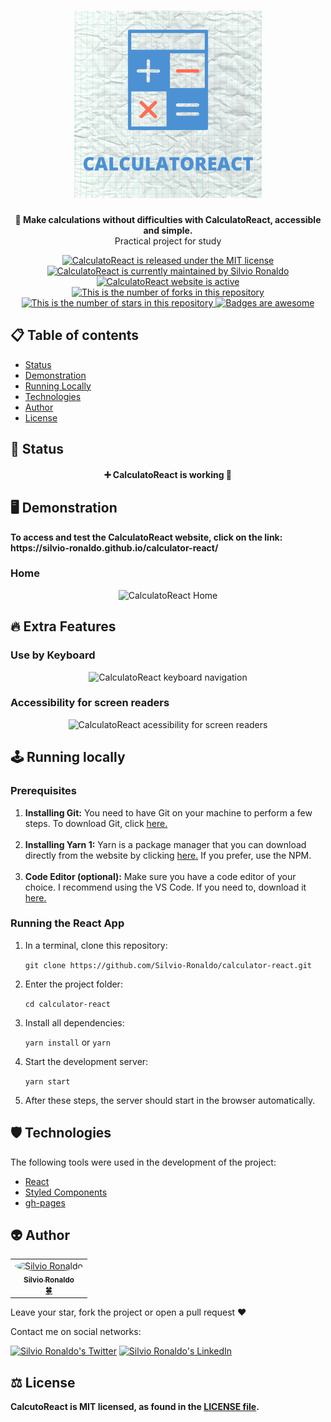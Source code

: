 <h1 align="center">
  <img src="./assets/CALCULATOREACT.png" alt="CalculatoReact Logo" height=300 width=300 />
</h1>

<p align="center"><strong>🧮 Make calculations without difficulties with CalculatoReact, accessible and simple.</strong></br>Practical project for study<p>

<p align="center">
  <a href="./LICENSE">
    <img src="https://img.shields.io/badge/license-MIT-blue" alt="CalculatoReact is released under the MIT license" />
  </a>
  <a href="https://GitHub.com/Silvio-Ronaldo/calculator-react/graphs/commit-activity">
    <img src="https://img.shields.io/badge/Maintained%3F-yes-brightgreen" alt="CalculatoReact is currently maintained by Silvio Ronaldo" />
  </a>
  <a href="https://silvio-ronaldo.github.io/calculator-react/">
    <img src="https://img.shields.io/badge/website-up-brightgreen" alt="CalculatoReact website is active" />
  </a>
  <a href="https://GitHub.com/Silvio-Ronaldo/calculator-react/network/">
    <img src="https://img.shields.io/github/forks/Silvio-Ronaldo/calculator-react?style=social" alt="This is the number of forks in this repository" />
  </a>
  <a href="https://GitHub.com/Silvio-Ronaldo/calculator-react/stargazers/">
    <img src="https://img.shields.io/github/stars/Silvio-Ronaldo/calculator-react?style=social" alt="This is the number of stars in this repository" />
  </a>
  <a href="https://github.com/Naereen/badges">
    <img src="https://img.shields.io/badge/badge-awesome-brightgreen" alt="Badges are awesome" />
  </a>
</p>


<h2>
  📋 Table of contents
</h2>
<ul>
  <li><a href="https://github.com/Silvio-Ronaldo/calculator-react#-status">Status</a></li>
  <li><a href="https://github.com/Silvio-Ronaldo/calculator-react#%EF%B8%8F-demonstration">Demonstration</a></li>
  <li><a href="https://github.com/Silvio-Ronaldo/calculator-react#%EF%B8%8F-running-locally">Running Locally</a></li>
  <li><a href="https://github.com/Silvio-Ronaldo/calculator-react#%EF%B8%8F-technologies">Technologies</a></li>
  <li><a href="https://github.com/Silvio-Ronaldo/calculator-react#-author">Author</a></li>
  <li><a href="https://github.com/Silvio-Ronaldo/calculator-react#%EF%B8%8F-license">License</a></li>
</ul>


<h2>📌 Status</h2>
<h4 align="center">➕ CalculatoReact is working 🚀</h4>


<h2>🖥️ Demonstration</h2>
<p>
  <strong>To access and test the CalculatoReact website, click on the link: https://silvio-ronaldo.github.io/calculator-react/</strong>
</p>

<h3>Home</h3>
  <p align="center">
    <img src="./assets/home.gif" alt="CalculatoReact Home" />
  </p>
  
  
<h2>🔥 Extra Features</h2>
<h3>Use by Keyboard</h3>
  <p align="center">
    <img src="./assets/dark-theme.gif" alt="CalculatoReact keyboard navigation" />
  </p>
  
<h3>Accessibility for screen readers</h3>
  <p align="center">
    <img src="./assets/dark-theme.gif" alt="CalculatoReact acessibility for screen readers" />
  </p>
  
  
<h2>🕹️ Running locally</h2>
<h3>Prerequisites</h3>
<ol>
  <li><strong>Installing Git:</strong> You need to have Git on your machine to perform a few steps. To download Git, click <a href="https://git-scm.com/downloads">here.</a></li></br>
  <li><strong>Installing Yarn 1:</strong> Yarn is a package manager that you can download directly from the website by clicking <a href="https://classic.yarnpkg.com/en/docs/install#windows-stable">here.</a> If you prefer, use the NPM.</li></br>
  <li><strong>Code Editor (optional):</strong> Make sure you have a code editor of your choice. I recommend using the VS Code. If you need to, download it <a href="https://code.visualstudio.com/Download">here.</a></li>
</ol>

<h3>Running the React App</h3>
<ol>
  <li>In a terminal, clone this repository:
    <p><code>git clone https://github.com/Silvio-Ronaldo/calculator-react.git</code></p>
  </li>
  <li>Enter the project folder:
    <p><code>cd calculator-react</code></p>
  </li>
  <li>Install all dependencies:
    <p><code>yarn install</code> or <code>yarn</code></p>
  </li>
  <li>Start the development server:
    <p><code>yarn start</code></p>
  </li>
  <li>After these steps, the server should start in the browser automatically.</li>
</ol>
  
  
<h2>🛡️ Technologies</h2>
<p>The following tools were used in the development of the project: </p>

<ul>
  <li><a href="https://pt-br.reactjs.org">React</a></li>
  <li><a href="https://styled-components.com">Styled Components</a></li>
  <li><a href="https://www.npmjs.com/package/gh-pages">gh-pages</a></li>
</ul>



<h2>👽 Author</h2>
<table>
  <tr>
    <td align="center"><a href="https://github.com/Silvio-Ronaldo"><img style="border-radius: 50%;" src="https://avatars.githubusercontent.com/u/48893927?v=4" width="100px;" alt="Silvio Ronaldo"/><br /><sub><b>Silvio Ronaldo</b></sub></a><br /><a href="https://github.com/Silvio-Ronaldo" title="Silvio Ronaldo">🍀</a></td>
  </tr>
</table>
<p>Leave your star, fork the project or open a pull request ❤️</p>
<p>Contact me on social networks: </p>
<p><a href="https://twitter.com/sivirinoo"><img src="https://img.shields.io/twitter/follow/sivirinoo?style=social" alt="Silvio Ronaldo's Twitter" /></a>
<a href="https://br.linkedin.com/in/silvio-ronaldo77"><img src="https://img.shields.io/badge/-Silvio-blue?style=flat&logo=Linkedin&logoColor=white" alt="Silvio Ronaldo's LinkedIn" /></a></p>


<h2>⚖️ License</h2>
<p><strong>CalcutoReact is MIT licensed, as found in the <a href="./LICENSE">LICENSE file</a>.</strong></p>
  
  
  
  
  
  
